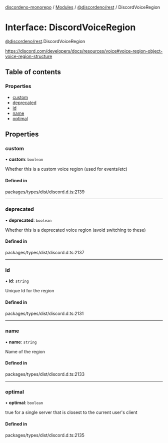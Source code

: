 [discordeno-monorepo](../README.md) / [Modules](../modules.md) / [@discordeno/rest](../modules/discordeno_rest.md) / DiscordVoiceRegion

# Interface: DiscordVoiceRegion

[@discordeno/rest](../modules/discordeno_rest.md).DiscordVoiceRegion

https://discord.com/developers/docs/resources/voice#voice-region-object-voice-region-structure

## Table of contents

### Properties

- [custom](discordeno_rest.DiscordVoiceRegion.md#custom)
- [deprecated](discordeno_rest.DiscordVoiceRegion.md#deprecated)
- [id](discordeno_rest.DiscordVoiceRegion.md#id)
- [name](discordeno_rest.DiscordVoiceRegion.md#name)
- [optimal](discordeno_rest.DiscordVoiceRegion.md#optimal)

## Properties

### custom

• **custom**: `boolean`

Whether this is a custom voice region (used for events/etc)

#### Defined in

packages/types/dist/discord.d.ts:2139

---

### deprecated

• **deprecated**: `boolean`

Whether this is a deprecated voice region (avoid switching to these)

#### Defined in

packages/types/dist/discord.d.ts:2137

---

### id

• **id**: `string`

Unique Id for the region

#### Defined in

packages/types/dist/discord.d.ts:2131

---

### name

• **name**: `string`

Name of the region

#### Defined in

packages/types/dist/discord.d.ts:2133

---

### optimal

• **optimal**: `boolean`

true for a single server that is closest to the current user's client

#### Defined in

packages/types/dist/discord.d.ts:2135
